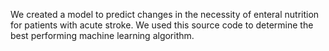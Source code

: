 We created a model to predict changes in the necessity of enteral nutrition for patients with acute stroke. We used this source code to determine the best performing machine learning algorithm.
